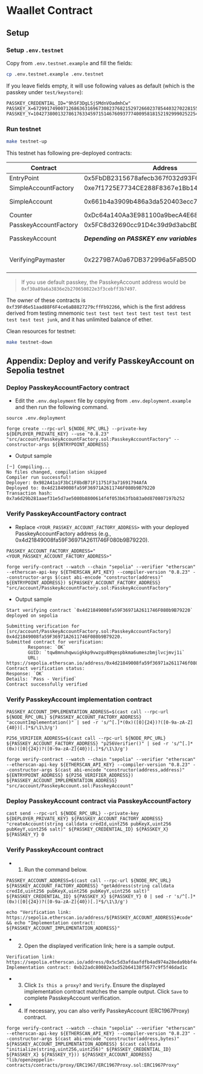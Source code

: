 # Waallet Contract

## Setup

### Setup `.env.testnet`

Copy from `.env.testnet.example` and fill the fields:

```bash
cp .env.testnet.example .env.testnet
```

If you leave fields empty, it will use following values as default (which is the passkey under `test/keystore`):

```env
PASSKEY_CREDENTIAL_ID="9h5F3DgLSjSMdnVOadmhCw"
PASSKEY_X=67299174900712686363169673082376821529726602378544032702281553676098545184711
PASSKEY_Y=104273800132786176334597151467609377740095818152192999025225464410568038480397
```

### Run testnet

```bash
make testnet-up
```

This testnet has following pre-deployed contracts:

| Contract              | Address                                    | Note                          |
| --------------------- | ------------------------------------------ | ----------------------------- |
| EntryPoint            | 0x5FbDB2315678afecb367f032d93F642f64180aa3 |                               |
| SimpleAccountFactory  | 0xe7f1725E7734CE288F8367e1Bb143E90bb3F0512 |                               |
| SimpleAccount         | 0x661b4a3909b486a3da520403ecc78f7a7b683c63 | Balance: 100 ether            |
| Counter               | 0xDc64a140Aa3E981100a9becA4E685f962f0cF6C9 |                               |
| PasskeyAccountFactory | 0x5FC8d32690cc91D4c39d9d3abcBD16989F875707 |                               |
| PasskeyAccount        | **_Depending on PASSKEY env variables_**   | Balance: 100 ether            |
| VerifyingPaymaster    | 0x2279B7A0a67DB372996a5FaB50D91eAA73d2eBe6 | EntryPoint deposit: 100 ether |

> If you use default passkey, the PasskeyAccount address would be `0xf30a89a6a3836e2b270650822e3f3cebff3b7497`.

The owner of these contracts is `0xf39Fd6e51aad88F6F4ce6aB8827279cffFb92266`, which is the first address derived from testing mnemonic `test test test test test test test test test test test junk`, and it has unlimited balance of ether.

Clean resources for testnet:

```bash
make testnet-down
```

## Appendix: Deploy and verify PasskeyAccount on Sepolia testnet

### Deploy PasskeyAccountFactory contract

- Edit the `.env.deployment` file by copying from `.env.deployment.example` and then run the following command.

```shell
source .env.deployment

forge create --rpc-url ${NODE_RPC_URL} --private-key ${DEPLOYER_PRIVATE_KEY} --use "0.8.23" "src/account/PasskeyAccountFactory.sol:PasskeyAccountFactory" --constructor-args ${ENTRYPOINT_ADDRESS}
```

- Output sample

```shell
[⠒] Compiling...
No files changed, compilation skipped
Compiler run successful!
Deployer: 0x982A41a1F3bC1F8bdB71F11751F3a71691794AfA
Deployed to: 0x4d21849008fa59F36971A2611746F080b9B79220
Transaction hash: 0x7a6d29b281aaef31e5d7ae5080b8800614f4f053b63fbb83a0d870807197b252
```

### Verify PasskeyAccountFactory contract

- Replace `<YOUR_PASSKEY_ACCOUNT_FACTORY_ADDRESS>` with your deployed PasskeyAccountFactory address (e.g., 0x4d21849008fa59F36971A2611746F080b9B79220).

```shell
PASSKEY_ACCOUNT_FACTORY_ADDRESS="<YOUR_PASSKEY_ACCOUNT_FACTORY_ADDRESS>"

forge verify-contract --watch --chain "sepolia" --verifier "etherscan" --etherscan-api-key ${ETHERSCAN_API_KEY} --compiler-version "0.8.23" --constructor-args $(cast abi-encode "constructor(address)" ${ENTRYPOINT_ADDRESS}) ${PASSKEY_ACCOUNT_FACTORY_ADDRESS} "src/account/PasskeyAccountFactory.sol:PasskeyAccountFactory"
```

- Output sample

```shell
Start verifying contract `0x4d21849008fa59F36971A2611746F080b9B79220` deployed on sepolia

Submitting verification for [src/account/PasskeyAccountFactory.sol:PasskeyAccountFactory] 0x4d21849008fa59F36971A2611746F080b9B79220.
Submitted contract for verification:
        Response: `OK`
        GUID: `tqw8mnuhqwuigkkp9vwzgu89qespbkma6umeszbmjlvcjmvj1i`
        URL: https://sepolia.etherscan.io/address/0x4d21849008fa59f36971a2611746f080b9b79220
Contract verification status:
Response: `OK`
Details: `Pass - Verified`
Contract successfully verified
```

### Verify PasskeyAccount implementation contract

```shell
PASSKEY_ACCOUNT_IMPLEMENTATION_ADDRESS=$(cast call --rpc-url ${NODE_RPC_URL} ${PASSKEY_ACCOUNT_FACTORY_ADDRESS} "accountImplementation()" | sed -r 's/^[.]*(0x)([0]{24})?([0-9a-zA-Z]{40})[.]*$/\1\3/g')

P256_VERIFIER_ADDRESS=$(cast call --rpc-url ${NODE_RPC_URL} ${PASSKEY_ACCOUNT_FACTORY_ADDRESS} "p256Verifier()" | sed -r 's/^[.]*(0x)([0]{24})?([0-9a-zA-Z]{40})[.]*$/\1\3/g')

forge verify-contract --watch --chain "sepolia" --verifier "etherscan" --etherscan-api-key ${ETHERSCAN_API_KEY} --compiler-version "0.8.23" --constructor-args $(cast abi-encode "constructor(address,address)" ${ENTRYPOINT_ADDRESS} ${P256_VERIFIER_ADDRESS}) ${PASSKEY_ACCOUNT_IMPLEMENTATION_ADDRESS} "src/account/PasskeyAccount.sol:PasskeyAccount"
```

### Deploy PasskeyAccount contract via PasskeyAccountFactory

```shell
cast send --rpc-url ${NODE_RPC_URL} --private-key ${DEPLOYER_PRIVATE_KEY} ${PASSKEY_ACCOUNT_FACTORY_ADDRESS} "createAccount(string calldata credId,uint256 pubKeyX,uint256 pubKeyY,uint256 salt)" ${PASSKEY_CREDENTIAL_ID} ${PASSKEY_X} ${PASSKEY_Y} 0
```

### Verify PasskeyAccount contract

- 1. Run the command below.

```shell
PASSKEY_ACCOUNT_ADDRESS=$(cast call --rpc-url ${NODE_RPC_URL} ${PASSKEY_ACCOUNT_FACTORY_ADDRESS} "getAddress(string calldata credId,uint256 pubKeyX,uint256 pubKeyY,uint256 salt)" ${PASSKEY_CREDENTIAL_ID} ${PASSKEY_X} ${PASSKEY_Y} 0 | sed -r 's/^[.]*(0x)([0]{24})?([0-9a-zA-Z]{40})[.]*$/\1\3/g')

echo "Verification link: https://sepolia.etherscan.io/address/${PASSKEY_ACCOUNT_ADDRESS}#code" && echo "Implementation contract: ${PASSKEY_ACCOUNT_IMPLEMENTATION_ADDRESS}"
```

- 2. Open the displayed verification link; here is a sample output.

```shell
Verification link: https://sepolia.etherscan.io/address/0x5c5d3afdaafdfb4ad974a28eda9bbf4c91c043a6#code
Implementation contract: 0xb22adc80082e3ad52b64138f5677c9f5f46dad1c
```

- 3. Click `Is this a proxy?` and `Verify`. Ensure the displayed implementation contract matches the sample output. Click `Save` to complete PasskeyAccount verification.

- 4. If necessary, you can also verify PasskeyAccount (ERC1967Proxy) contract.

```shell
forge verify-contract --watch --chain "sepolia" --verifier "etherscan" --etherscan-api-key ${ETHERSCAN_API_KEY} --compiler-version "0.8.23" --constructor-args $(cast abi-encode "constructor(address,bytes)" ${PASSKEY_ACCOUNT_IMPLEMENTATION_ADDRESS} $(cast calldata "initialize(string,uint256,uint256)" ${PASSKEY_CREDENTIAL_ID} ${PASSKEY_X} ${PASSKEY_Y})) ${PASSKEY_ACCOUNT_ADDRESS} "lib/openzeppelin-contracts/contracts/proxy/ERC1967/ERC1967Proxy.sol:ERC1967Proxy"
```
